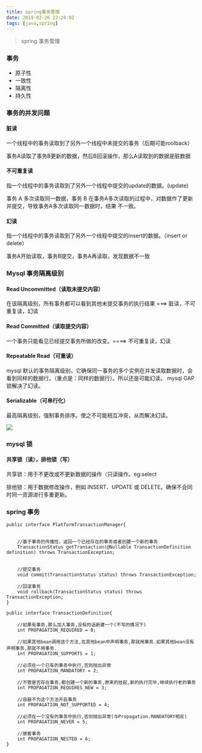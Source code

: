 ```yaml
---
title: spring事务管理
date: 2019-02-26 22:24:02
tags: [java,spring]
---
```


> spring 事务管理

### 事务

- 原子性
- 一致性
- 隔离性
- 持久性

### 事务的并发问题

#### 脏读

一个线程中的事务读取到了另外一个线程中未提交的事务（后期可能roolback）

事务A读取了事务B更新的数据，然后B回滚操作，那么A读取到的数据是脏数据

#### 不可重复读

指一个线程中的事务读取到了另外一个线程中提交的update的数据。(update)

事务 A 多次读取同一数据，事务 B 在事务A多次读取的过程中，对数据作了更新并提交，导致事务A多次读取同一数据时，结果 不一致。

#### 幻读

指一个线程中的事务读取到了另外一个线程中提交的insert的数据。（insert or delete）

事务A开始读取，事务B提交，事务A再读取，发现数据不一致

### Mysql 事务隔离级别

#### Read Uncommitted（读取未提交内容）

在该隔离级别，所有事务都可以看到其他未提交事务的执行结果 ===> 脏读，不可重复读，幻读


#### Read Committed（读取提交内容）


一个事务只能看见已经提交事务所做的改变。====> 不可重复读，幻读

#### Repeatable Read（可重读）

mysql 默认的事务隔离级别，它确保同一事务的多个实例在并发读取数据时，会看到同样的数据行。（重点是：同样的数据行）。所以还是可能幻读。
mysql GAP 锁解决了幻读。

#### Serializable（可串行化） 

最高隔离级别，强制事务排序。使之不可能相互冲突，从而解决幻读。

![](https://beer-1256523277.cos.ap-shanghai.myqcloud.com/beer/blog/mysql_transaction.png
)


###  mysql  锁

#### 共享锁（读），排他锁（写）

共享锁：用于不更改或不更新数据的操作（只读操作。eg:select

排他锁：用于数据修改操作，例如 INSERT、UPDATE 或 DELETE。确保不会同时同一资源进行多重更新。

### spring 事务

```
public interface PlatformTransactionManager{


    //基于事务的传播性，返回一个已经存在的事务或者创建一个新的事务
	TransactionStatus getTransaction(@Nullable TransactionDefinition definition) throws TransactionException;


    //提交事务
	void commit(TransactionStatus status) throws TransactionException;

    //回滚事务
	void rollback(TransactionStatus status) throws TransactionException;
}
```

```
public interface TransactionDefinition{

    //如果有事务,那么加入事务,没有的话新建一个(不写的情况下)
	int PROPAGATION_REQUIRED = 0;

    //如果其他bean调用这个方法,在其他bean中声明事务,那就用事务.如果其他bean没有声明事务,那就不用事务.
	int PROPAGATION_SUPPORTS = 1;

    //必须在一个已有的事务中执行,否则抛出异常
	int PROPAGATION_MANDATORY = 2;

    //不管是否存在事务,都创建一个新的事务,原来的挂起,新的执行完毕,继续执行老的事务
	int PROPAGATION_REQUIRES_NEW = 3;

    //容器不为这个方法开启事务
    int PROPAGATION_NOT_SUPPORTED = 4;

    //必须在一个没有的事务中执行,否则抛出异常(与Propagation.MANDATORY相反)
	int PROPAGATION_NEVER = 5;

    //嵌套事务
	int PROPAGATION_NESTED = 6;
}
```

